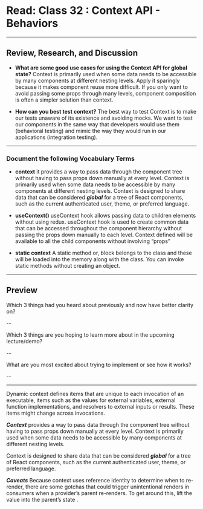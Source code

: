 # Read: Class 32 : Context API - Behaviors

---

## Review, Research, and Discussion

- **What are some good use cases for using the Context API for global state?**
  Context is primarily used when some data needs to be accessible by many components at different nesting levels. Apply it sparingly because it makes component reuse more difficult. If you only want to avoid passing some props through many levels, component composition is often a simpler solution than context.

- **How can you best test context?**
  The best way to test Context is to make our tests unaware of its existence and avoiding mocks. We want to test our components in the same way that developers would use them (behavioral testing) and mimic the way they would run in our applications (integration testing).

---

### Document the following Vocabulary Terms

- **context** it provides a way to pass data through the component tree without having to pass props down manually at every level. Context is primarily used when some data needs to be accessible by many components at different nesting levels.
  Context is designed to share data that can be considered **_global_** for a tree of React components, such as the current authenticated user, theme, or preferred language.

- **useContext()** useContext hook allows passing data to children elements without using redux. useContext hook is used to create common data that can be accessed throughout the component hierarchy without passing the props down manually to each level. Context defined will be available to all the child components without involving “props”

- **static context** A static method or, block belongs to the class and these will be loaded into the memory along with the class. You can invoke static methods without creating an object.

---

## Preview

Which 3 things had you heard about previously and now have better clarity on?

--

Which 3 things are you hoping to learn more about in the upcoming lecture/demo?

--

What are you most excited about trying to implement or see how it works?

--

---

Dynamic context defines items that are unique to each invocation of an executable, items such as the values for external variables, external function implementations, and resolvers to external inputs or results. These items might change across invocations.

**_Context_** provides a way to pass data through the component tree without having to pass props down manually at every level. Context is primarily used when some data needs to be accessible by many components at different nesting levels.

Context is designed to share data that can be considered **_global_** for a tree of React components, such as the current authenticated user, theme, or preferred language.

**_Caveats_** Because context uses reference identity to determine when to re-render, there are some gotchas that could trigger unintentional renders in consumers when a provider’s parent re-renders. To get around this, lift the value into the parent’s state .

